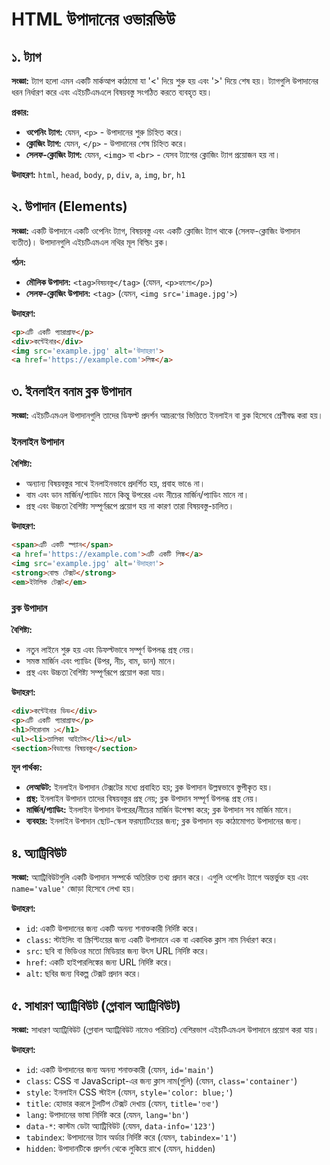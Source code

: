 # HTML উপাদানের ওভারভিউ

## ১. ট্যাগ

**সংজ্ঞা:** ট্যাগ হলো এমন একটি মার্কআপ কাঠামো যা '<' দিয়ে শুরু হয় এবং '>' দিয়ে শেষ হয়। ট্যাগগুলি উপাদানের ধরন নির্ধারণ করে এবং এইচটিএমএলে বিষয়বস্তু সংগঠিত করতে ব্যবহৃত হয়।

**প্রকার:**
- **ওপেনিং ট্যাগ:** যেমন, `<p>` - উপাদানের শুরু চিহ্নিত করে।
- **ক্লোজিং ট্যাগ:** যেমন, `</p>` - উপাদানের শেষ চিহ্নিত করে।
- **সেলফ-ক্লোজিং ট্যাগ:** যেমন, `<img>` বা `<br>` - যেসব ট্যাগের ক্লোজিং ট্যাগ প্রয়োজন হয় না।

**উদাহরণ:** `html`, `head`, `body`, `p`, `div`, `a`, `img`, `br`, `h1`

## ২. উপাদান (Elements)

**সংজ্ঞা:** একটি উপাদানে একটি ওপেনিং ট্যাগ, বিষয়বস্তু এবং একটি ক্লোজিং ট্যাগ থাকে (সেলফ-ক্লোজিং উপাদান ব্যতীত)। উপাদানগুলি এইচটিএমএল নথির মূল বিল্ডিং ব্লক।

**গঠন:**
- **মৌলিক উপাদান:** `<tag>বিষয়বস্তু</tag>` (যেমন, `<p>হ্যালো</p>`)
- **সেলফ-ক্লোজিং উপাদান:** `<tag>` (যেমন, `<img src='image.jpg'>`)

**উদাহরণ:**
```html
<p>এটি একটি প্যারাগ্রাফ</p>
<div>কন্টেইনার</div>
<img src='example.jpg' alt='উদাহরণ'>
<a href='https://example.com'>লিঙ্ক</a>
```

## ৩. ইনলাইন বনাম ব্লক উপাদান

**সংজ্ঞা:** এইচটিএমএল উপাদানগুলি তাদের ডিফল্ট প্রদর্শন আচরণের ভিত্তিতে ইনলাইন বা ব্লক হিসেবে শ্রেণীবদ্ধ করা হয়।

### ইনলাইন উপাদান

**বৈশিষ্ট্য:**
- অন্যান্য বিষয়বস্তুর সাথে ইনলাইনভাবে প্রদর্শিত হয়, প্রবাহ ভাঙে না।
- বাম এবং ডান মার্জিন/প্যাডিং মানে কিন্তু উপরের এবং নীচের মার্জিন/প্যাডিং মানে না।
- প্রস্থ এবং উচ্চতা বৈশিষ্ট্য সম্পূর্ণরূপে প্রয়োগ হয় না কারণ তারা বিষয়বস্তু-চালিত।

**উদাহরণ:**
```html
<span>এটি একটি স্প্যান</span>
<a href='https://example.com'>এটি একটি লিঙ্ক</a>
<img src='example.jpg' alt='উদাহরণ'>
<strong>বোল্ড টেক্সট</strong>
<em>ইটালিক টেক্সট</em>
```

### ব্লক উপাদান

**বৈশিষ্ট্য:**
- নতুন লাইনে শুরু হয় এবং ডিফল্টভাবে সম্পূর্ণ উপলব্ধ প্রস্থ নেয়।
- সমস্ত মার্জিন এবং প্যাডিং (উপর, নীচ, বাম, ডান) মানে।
- প্রস্থ এবং উচ্চতা বৈশিষ্ট্য সম্পূর্ণরূপে প্রয়োগ করা যায়।

**উদাহরণ:**
```html
<div>কন্টেইনার ডিভ</div>
<p>এটি একটি প্যারাগ্রাফ</p>
<h1>শিরোনাম ১</h1>
<ul><li>তালিকা আইটেম</li></ul>
<section>বিভাগের বিষয়বস্তু</section>
```

**মূল পার্থক্য:**
- **লেআউট:** ইনলাইন উপাদান টেক্সটের মধ্যে প্রবাহিত হয়; ব্লক উপাদান উল্লম্বভাবে স্তুপীকৃত হয়।
- **প্রস্থ:** ইনলাইন উপাদান তাদের বিষয়বস্তুর প্রস্থ নেয়; ব্লক উপাদান সম্পূর্ণ উপলব্ধ প্রস্থ নেয়।
- **মার্জিন/প্যাডিং:** ইনলাইন উপাদান উপরের/নীচের মার্জিন উপেক্ষা করে; ব্লক উপাদান সব মার্জিন মানে।
- **ব্যবহার:** ইনলাইন উপাদান ছোট-স্কেল ফরম্যাটিংয়ের জন্য; ব্লক উপাদান বড় কাঠামোগত উপাদানের জন্য।

## ৪. অ্যাট্রিবিউট

**সংজ্ঞা:** অ্যাট্রিবিউটগুলি একটি উপাদান সম্পর্কে অতিরিক্ত তথ্য প্রদান করে। এগুলি ওপেনিং ট্যাগে অন্তর্ভুক্ত হয় এবং `name='value'` জোড়া হিসেবে লেখা হয়।

**উদাহরণ:**
- `id`: একটি উপাদানের জন্য একটি অনন্য শনাক্তকারী নির্দিষ্ট করে।
- `class`: স্টাইলিং বা স্ক্রিপ্টিংয়ের জন্য একটি উপাদানে এক বা একাধিক ক্লাস নাম নির্ধারণ করে।
- `src`: ছবি বা ভিডিওর মতো মিডিয়ার জন্য উৎস URL নির্দিষ্ট করে।
- `href`: একটি হাইপারলিঙ্কের জন্য URL নির্দিষ্ট করে।
- `alt`: ছবির জন্য বিকল্প টেক্সট প্রদান করে।

## ৫. সাধারণ অ্যাট্রিবিউট (গ্লোবাল অ্যাট্রিবিউট)

**সংজ্ঞা:** সাধারণ অ্যাট্রিবিউট (গ্লোবাল অ্যাট্রিবিউট নামেও পরিচিত) বেশিরভাগ এইচটিএমএল উপাদানে প্রয়োগ করা যায়।

**উদাহরণ:**
- `id`: একটি উপাদানের জন্য অনন্য শনাক্তকারী (যেমন, `id='main'`)
- `class`: CSS বা JavaScript-এর জন্য ক্লাস নাম(গুলি) (যেমন, `class='container'`)
- `style`: ইনলাইন CSS স্টাইল (যেমন, `style='color: blue;'`)
- `title`: হোভার করলে টুলটিপ টেক্সট দেখায় (যেমন, `title='তথ্য'`)
- `lang`: উপাদানের ভাষা নির্দিষ্ট করে (যেমন, `lang='bn'`)
- `data-*`: কাস্টম ডেটা অ্যাট্রিবিউট (যেমন, `data-info='123'`)
- `tabindex`: উপাদানের ট্যাব অর্ডার নির্দিষ্ট করে (যেমন, `tabindex='1'`)
- `hidden`: উপাদানটিকে প্রদর্শন থেকে লুকিয়ে রাখে (যেমন, `hidden`)
```
